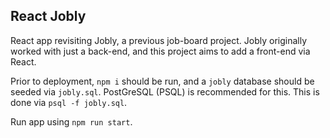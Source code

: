 ## React Jobly

React app revisiting Jobly, a previous job-board project. Jobly originally worked with just a back-end, and this project aims to add a front-end via React.

Prior to deployment, `npm i` should be run, and a `jobly` database should be seeded via `jobly.sql`. PostGreSQL (PSQL) is recommended for this.
This is done via `psql -f jobly.sql`.

Run app using `npm run start`.
